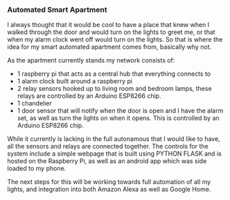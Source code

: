 <h3><b>Automated Smart Apartment</b></h3>

<p>I always thought that it would be cool to have a place that knew when I walked through the door and would turn on the lights to greet me, or that when my alarm clock went off would turn on the lights.  So that is where the idea for my smart automated apartment comes from, basically why not.</p>

As the apartment currently stands my network consists of:
<ul>
<li>1 raspberry pi that acts as a central hub that everything connects to</li>
<li>1 alarm clock  built around a raspberry pi</li>
<li>2 relay sensors hooked up to living room and bedroom lamps, these relays are controlled by an Arduino ESP8266 chip.</li>
<li>1 chandelier</li>
<li>1 door sensor that will notify when the door is open and I have the alarm set, as well as turn the lights on when it opens.  This is controlled by an Arduino ESP8266 chip.</li>
</ul>
<p>While it currently is lacking in the full autonamous that I would like to have, all the sensors and relays are connected together.  The controls for the system include a simple webpage that is built using PYTHON FLASK and is hosted on the Raspberry Pi, as well as an android app which was side loaded to my phone.</p>

<p>The next steps for this will be working towards full automation of all my lights, and integration into both Amazon Alexa as well as Google Home.</p>
